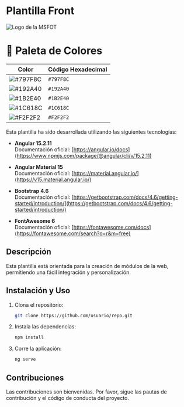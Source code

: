 # Plantilla Front

![Logo de la MSFOT](https://firebasestorage.googleapis.com/v0/b/doctoradocienciasdelasaludusco.appspot.com/o/CARNETIZACION%2Fmsoft-250.png?alt=media&token=c7841b57-f0f0-42ca-a079-d1926963a811)

# 🎨 Paleta de Colores

| Color | Código Hexadecimal |
|-------|--------------------|
| ![#797F8C](https://placehold.co/20x20/797F8C/797F8C.png) | `#797F8C` |
| ![#192A40](https://placehold.co/20x20/192A40/192A40.png) | `#192A40` |
| ![#1B2E40](https://placehold.co/20x20/1B2E40/1B2E40.png) | `#1B2E40` |
| ![#1C618C](https://placehold.co/20x20/1C618C/1C618C.png) | `#1C618C` |
| ![#F2F2F2](https://placehold.co/20x20/F2F2F2/F2F2F2.png) | `#F2F2F2` |


Esta plantilla ha sido desarrollada utilizando las siguientes tecnologías:

- **Angular 15.2.11**  
  Documentación oficial: [https://angular.io/docs](https://www.npmjs.com/package/@angular/cli/v/15.2.11)

- **Angular Material 15**  
  Documentación oficial: [https://material.angular.io/](https://v15.material.angular.io/)

- **Bootstrap 4.6**  
  Documentación oficial: [https://getbootstrap.com/docs/4.6/getting-started/introduction/](https://getbootstrap.com/docs/4.6/getting-started/introduction/)

- **FontAwesome 6**  
  Documentación oficial: [https://fontawesome.com/docs](https://fontawesome.com/search?o=r&m=free)

## Descripción

Esta plantilla está orientada para la creación de módulos de la web, permitiendo una fácil integración y personalización.

## Instalación y Uso

1. Clona el repositorio:
    ```bash
    git clone https://github.com/usuario/repo.git
    ```

2. Instala las dependencias:
    ```bash
    npm install
    ```

3. Corre la aplicación:
    ```bash
    ng serve
    ```

## Contribuciones

Las contribuciones son bienvenidas. Por favor, sigue las pautas de contribución y el código de conducta del proyecto.
